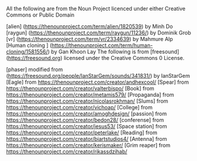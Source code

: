 All the following are from the Noun Project licenced under either Creative Commons or Public Domain

[alien] (https://thenounproject.com/term/alien/1820539) by Minh Do
[raygun] (https://thenounproject.com/term/raygun/11236/) by Dominik Grob
[vr] (https://thenounproject.com/term/vr/2334639) by Mahmure Alp
[Human cloning ] (https://thenounproject.com/term/human-cloning/1581556/) by Gan Khoon Lay
The following is from [freesound] (https://freesound.org) licensed under the Creative Commons 0 License.

[phaser] modified from (https://freesound.org/people/IanStarGem/sounds/341831/) by IanStarGem
[Eagle] from https://thenounproject.com/creator/andhexcool/
[Spear] from https://thenounproject.com/creator/valterbispo/
[Book] from https://thenounproject.com/creator/metamis579/
[Propaganda] from https://thenounproject.com/creator/nicolasrokhman/
[Slums] from https://thenounproject.com/creator/vichoap/
[College] from https://thenounproject.com/creator/amoghdesign/
[passion] from https://thenounproject.com/creator/bedon28/
[conferense] from https://thenounproject.com/creator/jesus53/
[Space station] from https://thenounproject.com/creator/peterlake/
[Reading] from https://thenounproject.com/creator/biartstudios4/
[Antenna] from https://thenounproject.com/creator/kerismaker/
[Grim reaper] from https://thenounproject.com/creator/rikassdzihab/
